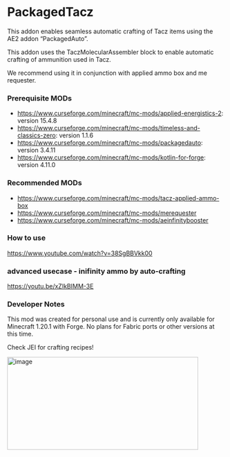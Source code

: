 # PackagedTacz

This addon enables seamless automatic crafting of Tacz items using the AE2 addon “PackagedAuto”.

This addon uses the TaczMolecularAssembler block to enable automatic crafting of ammunition used in Tacz.

We recommend using it in conjunction with applied ammo box and me requester.

### Prerequisite MODs
- https://www.curseforge.com/minecraft/mc-mods/applied-energistics-2: version 15.4.8
- https://www.curseforge.com/minecraft/mc-mods/timeless-and-classics-zero: version 1.1.6
- https://www.curseforge.com/minecraft/mc-mods/packagedauto: version 3.4.11
- https://www.curseforge.com/minecraft/mc-mods/kotlin-for-forge: version 4.11.0

### Recommended MODs
- https://www.curseforge.com/minecraft/mc-mods/tacz-applied-ammo-box
- https://www.curseforge.com/minecraft/mc-mods/merequester
- https://www.curseforge.com/minecraft/mc-mods/aeinfinitybooster

### How to use
https://www.youtube.com/watch?v=38SgBBVkk00

### advanced usecase - inifinity ammo by auto-crafting
https://youtu.be/xZIkBIMM-3E

### Developer Notes
This mod was created for personal use and is currently only available for Minecraft 1.20.1 with Forge. No plans for Fabric ports or other versions at this time.

Check JEI for crafting recipes!

<img width="442" height="214" alt="image" src="https://github.com/user-attachments/assets/a4b0d670-96e5-4ce6-9f64-86c8d8b51cd6" />

